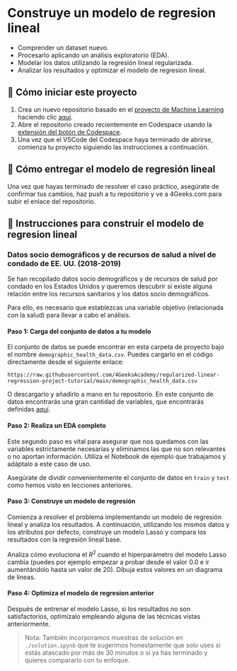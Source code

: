 <!-- hide -->
# Construye un modelo de regresion lineal
<!-- endhide -->

- Comprender un dataset nuevo.
- Procesarlo aplicando un análisis exploratorio (EDA).
- Modelar los datos utilizando la regresión lineal regularizada.
- Analizar los resultados y optimizar el modelo de regresion lineal.

<onlyfor saas="false" withBanner="false">
  
## 🌱 Cómo iniciar este proyecto

1. Crea un nuevo repositorio basado en el [proyecto de Machine Learning](https://github.com/4GeeksAcademy/machine-learning-python-template) haciendo clic [aquí](https://github.com/4GeeksAcademy/machine-learning-python-template/generate).
2. Abre el repositorio creado recientemente en Codespace usando la [extensión del botón de Codespace](https://docs.github.com/en/codespaces/developing-in-codespaces/creating-a-codespace-for-a-repository#creating-a-codespace-for-a-repository).
3. Una vez que el VSCode del Codespace haya terminado de abrirse, comienza tu proyecto siguiendo las instrucciones a continuación.

</onlyfor>

## 🚛 Cómo entregar el modelo de regresión lineal

Una vez que hayas terminado de resolver el caso práctico, asegúrate de confirmar tus cambios, haz push a tu repositorio y ve a 4Geeks.com para subir el enlace del repositorio.

## 📝 Instrucciones para construir el modelo de regresion lineal

### Datos socio demográficos y de recursos de salud a nivel de condado de EE. UU. (2018-2019)

Se han recopilado datos socio demográficos y de recursos de salud por condado en los Estados Unidos y queremos descubrir si existe alguna relación entre los recursos sanitarios y los datos socio demográficos.

Para ello, es necesario que establezcas una variable objetivo (relacionada con la salud) para llevar a cabo el análisis.

#### Paso 1: Carga del conjunto de datos a tu modelo

El conjunto de datos se puede encontrar en esta carpeta de proyecto bajo el nombre `demographic_health_data.csv`. Puedes cargarlo en el código directamente desde el siguiente enlace:

```text
https://raw.githubusercontent.com/4GeeksAcademy/regularized-linear-regression-project-tutorial/main/demographic_health_data.csv
```

O descargarlo y añadirlo a mano en tu repositorio. En este conjunto de datos encontrarás una gran cantidad de variables, que encontrarás definidas [aquí](https://raw.githubusercontent.com/4GeeksAcademy/regularized-linear-regression-project-tutorial/main/data_dict.csv).

#### Paso 2: Realiza un EDA completo

Este segundo paso es vital para asegurar que nos quedamos con las variables estrictamente necesarias y eliminamos las que no son relevantes o no aportan información. Utiliza el Notebook de ejemplo que trabajamos y adáptalo a este caso de uso.

Asegúrate de dividir convenientemente el conjunto de datos en `train` y `test` como hemos visto en lecciones anteriores.

#### Paso 3: Construye un modelo de regresión

Comienza a resolver el problema implementando un modelo de regresión lineal y analiza los resultados. A continuación, utilizando los mismos datos y los atributos por defecto, construye un modelo Lasso y compara los resultados con la regresión lineal base.

Analiza cómo evoluciona el $R^2$ cuando el hiperparámetro del modelo Lasso cambia (puedes por ejemplo empezar a probar desde el valor 0.0 e ir aumentándolo hasta un valor de 20). Dibuja estos valores en un diagrama de líneas.

#### Paso 4: Optimiza el modelo de regresion anterior

Después de entrenar el modelo Lasso, si los resultados no son satisfactorios, optimízalo empleando alguna de las técnicas vistas anteriormente.

> Nota: También incorporamos muestras de solución en `./solution.ipynb` que te sugerimos honestamente que solo uses si estás atascado por más de 30 minutos o si ya has terminado y quieres compararlo con tu enfoque.

